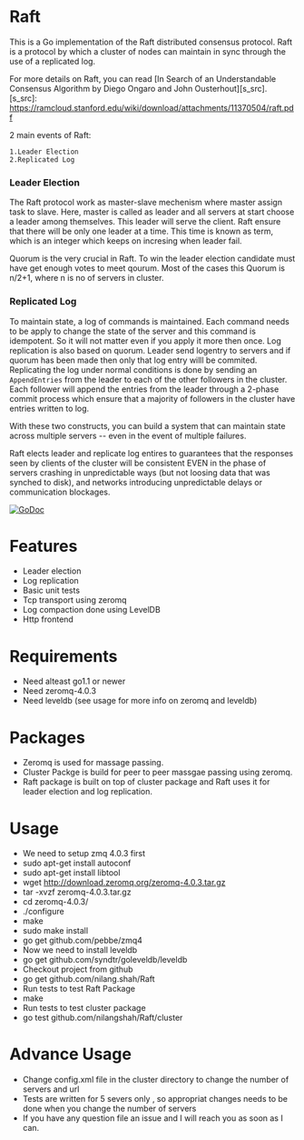 Raft
====

This is a Go implementation of the Raft distributed consensus protocol. Raft is a protocol by which a cluster of nodes can maintain in sync through the use of a replicated log.

For more details on Raft, you can read [In Search of an Understandable Consensus Algorithm by Diego Ongaro and John Ousterhout][s_src].
 [s_src]: https://ramcloud.stanford.edu/wiki/download/attachments/11370504/raft.pdf

2 main events of Raft:

    1.Leader Election
    2.Replicated Log
   
### Leader Election

The Raft protocol work as master-slave mechenism where master assign task to slave. Here, master is called as leader and all servers at start choose a leader among themselves. This leader will serve the client. 
Raft ensure that there will be only one leader at a time. This time is known as term, which is an integer which keeps on incresing when leader fail. 

Quorum is the very crucial in Raft. To win the leader election candidate must have get enough votes to meet qourum. Most of the cases this Quorum is n/2+1, where n is no of servers in cluster.

### Replicated Log

To maintain state, a log of commands is maintained.
Each command needs to be apply to change the state of the server and this command is idempotent. So it will not matter even if you apply it more then once.
Log replication is also based on quorum. Leader send logentry to servers and if quorum has been made then only that log entry willl be commited.
Replicating the log under normal conditions is done by sending an `AppendEntries` from the leader to each of the other followers in the cluster.
Each follower will append the entries from the leader through a 2-phase commit process which ensure that a majority of followers in the cluster have entries written to log.
   
    
With these two constructs, you can build a system that can maintain state across multiple servers -- even in the event of multiple failures.

Raft elects leader and replicate log entires to guarantees that the responses seen by clients of the cluster will be consistent EVEN in the phase of servers crashing in unpredictable ways (but not loosing data that was synched to disk), and networks introducing unpredictable delays or communication blockages.


[![GoDoc](https://godoc.org/github.com/nilangshah/Raft?status.png)](https://godoc.org/github.com/nilangshah/Raft)

Features
====

* Leader election
* Log replication
* Basic unit tests
* Tcp transport using zeromq
* Log compaction done using LevelDB
* Http frontend
  
Requirements
============
* Need alteast go1.1 or newer
* Need zeromq-4.0.3 
* Need leveldb
(see usage for more info on zeromq and leveldb)

Packages
========
* Zeromq is used for massage passing.
* Cluster Packge is build for peer to peer massgae passing using zeromq.
* Raft package is built on top of cluster package and Raft uses it for leader election and log replication.

Usage
===== 
* We need to setup zmq 4.0.3 first
 * sudo apt-get install autoconf
 * sudo apt-get install libtool
 * wget http://download.zeromq.org/zeromq-4.0.3.tar.gz
 * tar -xvzf zeromq-4.0.3.tar.gz
 * cd zeromq-4.0.3/ 
 * ./configure
 * make
 * sudo make install
 * go get github.com/pebbe/zmq4
* Now we need to install leveldb 
 * go get github.com/syndtr/goleveldb/leveldb 
* Checkout project from github
 * go get github.com/nilang.shah/Raft
* Run tests to test Raft Package
 * make
* Run tests to test cluster package
 * go test github.com/nilangshah/Raft/cluster
 
Advance Usage
=============
* Change config.xml file in the cluster directory to change the number of servers and url
* Tests are written for 5 severs only , so appropriat changes needs to be done when you change the number of servers
* If you have any question file an issue and I will reach you as soon as I can.
